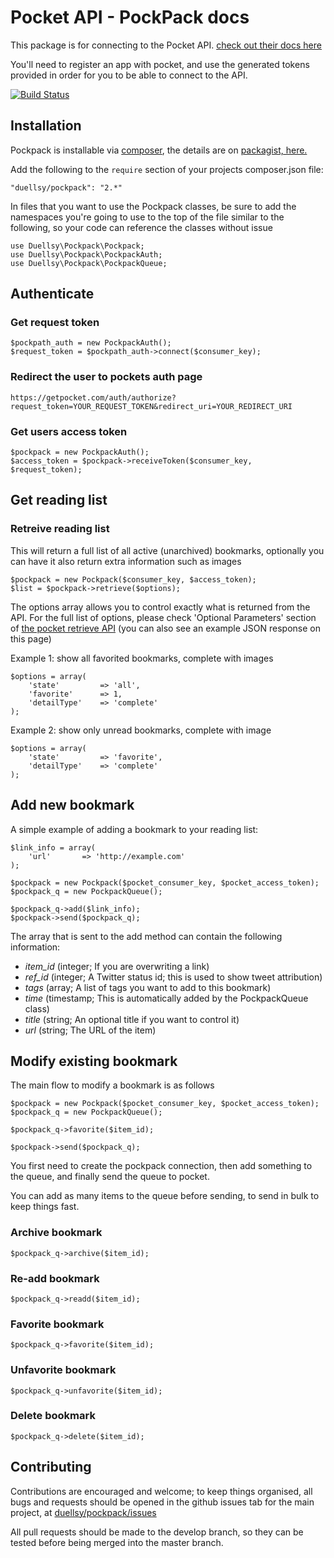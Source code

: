 # Pocket API - PockPack docs

This package is for connecting to the Pocket API. [check out their docs here](http://getpocket.com/developer/)

You'll need to register an app with pocket, and use the generated tokens provided in order for you to be able to connect to the API.

[![Build Status](https://travis-ci.org/duellsy/pockpack.png?branch=master)](https://travis-ci.org/duellsy/pockpack)

## Installation

Pockpack is installable via [composer](http://getcomposer.org/doc/00-intro.md), the details are on [packagist, here.](https://packagist.org/packages/duellsy/pockpack)

Add the following to the `require` section of your projects composer.json file:
```
"duellsy/pockpack": "2.*"
```

In files that you want to use the Pockpack classes, be sure to add the namespaces
you're going to use to the top of the file similar to the following,
so your code can reference the classes without issue
````
use Duellsy\Pockpack\Pockpack;
use Duellsy\Pockpack\PockpackAuth;
use Duellsy\Pockpack\PockpackQueue;
````

## Authenticate

### Get request token

```
$pockpath_auth = new PockpackAuth();
$request_token = $pockpath_auth->connect($consumer_key);
```

### Redirect the user to pockets auth page

```
https://getpocket.com/auth/authorize?request_token=YOUR_REQUEST_TOKEN&redirect_uri=YOUR_REDIRECT_URI
```

### Get users access token

```
$pockpack = new PockpackAuth();
$access_token = $pockpack->receiveToken($consumer_key, $request_token);
```

## Get reading list

### Retreive reading list
This will return a full list of all active (unarchived) bookmarks, optionally
you can have it also return extra information such as images

```
$pockpack = new Pockpack($consumer_key, $access_token);
$list = $pockpack->retrieve($options);
```

The options array allows you to control exactly what is returned from the API.
For the full list of options, please check 'Optional Parameters' section of [the pocket retrieve API](http://getpocket.com/developer/docs/v3/retrieve) (you can also see an example JSON response on this page)

Example 1: show all favorited bookmarks, complete with images
```
$options = array(
    'state'         => 'all',
    'favorite'      => 1,
    'detailType'    => 'complete'
);
```

Example 2: show only unread bookmarks, complete with image
```
$options = array(
    'state'         => 'favorite',
    'detailType'    => 'complete'
);
```

## Add new bookmark

A simple example of adding a bookmark to your reading list:
```
$link_info = array(
    'url'       => 'http://example.com'
);

$pockpack = new Pockpack($pocket_consumer_key, $pocket_access_token);
$pockpack_q = new PockpackQueue();

$pockpack_q->add($link_info);
$pockpack->send($pockpack_q);
```

The array that is sent to the add method can contain the following information:
- *item_id* (integer; If you are overwriting a link)
- *ref_id* (integer; A Twitter status id; this is used to show tweet attribution)
- *tags* (array; A list of tags you want to add to this bookmark)
- *time* (timestamp; This is automatically added by the PockpackQueue class)
- *title* (string; An optional title if you want to control it)
- *url* (string; The URL of the item)

## Modify existing bookmark

The main flow to modify a bookmark is as follows

```
$pockpack = new Pockpack($pocket_consumer_key, $pocket_access_token);
$pockpack_q = new PockpackQueue();

$pockpack_q->favorite($item_id);

$pockpack->send($pockpack_q);
```

You first need to create the pockpack connection, then add something to the
queue, and finally send the queue to pocket.

You can add as many items to the queue before sending, to send in bulk to
keep things fast.

### Archive bookmark

```
$pockpack_q->archive($item_id);
```

### Re-add bookmark

```
$pockpack_q->readd($item_id);
```

### Favorite bookmark

```
$pockpack_q->favorite($item_id);
```

### Unfavorite bookmark

```
$pockpack_q->unfavorite($item_id);
```

### Delete bookmark

```
$pockpack_q->delete($item_id);
```


## Contributing

Contributions are encouraged and welcome; to keep things organised, all bugs and requests should be
opened in the github issues tab for the main project, at [duellsy/pockpack/issues](https://github.com/duellsy/pockpack/issues)

All pull requests should be made to the develop branch, so they can be tested before being merged into the master branch.
